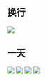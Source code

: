 ## 换行
![](1_enter.jpg)

## 一天
![](oneday_1.jpg)
![](oneday_2.jpg)
![](oneday_3.jpg)
![](oneday_4.jpg)